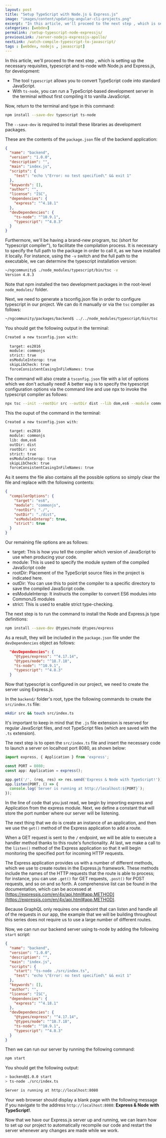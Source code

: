 ```yaml
---
layout: post
title: "Setup TypeScript with Node.js & Express.js"
image: "images/content/updating-angular-cli-projects.png"
excerpt: "In this article, we'll proceed to the next step , which is setting up the necessary requisites, typescript and ts-node with Node.js and Express.js, for development" 
categories: [webdev]
permalink: /setup-typescript-node-expressjs/
previousLink: /server-nodejs-expressjs-apollo/
nextLink: /watch-compile-typescript-to-javascript/
tags : [webdev, nodejs , javascript] 
---
```


In this article, we'll proceed to the next step , which is setting up the necessary requisites, typescript and ts-node with Node.js and Express.js, for development:

- The tool `typescript` allows you to convert TypeScript code into standard JavaScript.
- With `ts-node`, you can run a TypeScript-based development server in the terminal without first compiling it to vanilla JavaScript.

Now, return to the terminal and type in this command:

```bash
npm install --save-dev typescript ts-node 
```

The `--save-dev` is required to install these libraries as development packages. 

These are the contents of the `package.json` file of the backend application:

```json
{
  "name": "backend",
  "version": "1.0.0",
  "description": "",
  "main": "index.js",
  "scripts": {
    "test": "echo \"Error: no test specified\" && exit 1"
  },
  "keywords": [],
  "author": "",
  "license": "ISC",
  "dependencies": {
    "express": "^4.18.1"
  },
  "devDependencies": {
    "ts-node": "^10.9.1",
    "typescript": "^4.8.3"
  }
}
```

Furthermore, we'll be having a brand-new program, tsc (short for "typescript compiler"), to facilitate the compilation process. It is necessary to specify the full path to the package in order to call it, as we have installed it locally. For instance, using the `-v` switch and the full path to the executable, we can determine the typescript installation version:

```bash
~/ngcommunity$ ./node_modules/typescript/bin/tsc -v 
Version 4.8.3
```

Note that npm installed the two development packages in the root-level `node_modules/` folder.

Next, we need to generate a tsconfig.json file in order to configure typescript in our project. We can do it manually or via the `tsc` compiler as follows:

```bash
~/ngcommunity/packages/backend$ ../../node_modules/typescript/bin/tsc --init 
```

You should get the following output in the terminal:

```bash
Created a new tsconfig.json with:                                               
                                                                             TS 
  target: es2016
  module: commonjs
  strict: true
  esModuleInterop: true
  skipLibCheck: true
  forceConsistentCasingInFileNames: true
```

The command will also create a `tsconfig.json` file with a lot of options which we don't actually need! A better way is to specify the typescript configuration options via the command line and use npx to invoke the typescript compiler as follows:

```bash
npx tsc --init --rootDir src --outDir dist --lib dom,es6 --module commonjs -removeComments
```

This the ouput of the command in the terminal:

```bash
Created a new tsconfig.json with:                                               
                                                                             TS 
  target: es2016
  module: commonjs
  lib: dom,es6
  outDir: dist
  rootDir: src
  strict: true
  esModuleInterop: true
  skipLibCheck: true
  forceConsistentCasingInFileNames: true
```

As it seems the file also contains all the possible options so simply clear the file and replace with the following contents:

```json
{ 
  "compilerOptions": { 
    "target": "es6", 
    "module": "commonjs", 
    "rootDir": "./", 
    "outDir": "./dist", 
    "esModuleInterop": true, 
    "strict": true 
  } 
} 
```

Our remaining file options are as follows:

- target: This is how you tell the compiler which version of JavaScript to use when producing your code. 
- module: This is used to specify the module system of the compiled JavaScript code 
- rootDir: Placement of the TypeScript source files in the project is indicated here.
- outDir: You can use this to point the compiler to a specific directory to save the compiled JavaScript code.
- esModuleInterop: It instructs the compiler to convert ES6 modules into CommonJS modules 
- strict: This is used to enable strict type-checking.

The next step is to run the command to install the Node and Express.js type definitions:

```bash
npm install --save-dev @types/node @types/express
```

As a result, they will be included in the `package.json` file under the `devDependencies` object as follows:

```json
  "devDependencies": {
    "@types/express": "^4.17.14",
    "@types/node": "^18.7.18",
    "ts-node": "^10.9.1",
    "typescript": "^4.8.3"
  }
```

Now that typescript is configured in our project, we need to create the server using Express.js.

In the `backend/` folder's root, type the following commands to create the `src/index.ts` file:

```bash
mkdir src && touch src/index.ts 
```

It's important to keep in mind that the `.js` file extension is reserved for regular JavaScript files, and not TypeScript files (which are saved with the `.ts` extension).

The next step is to open the `src/index.ts` file and insert the necessary code to launch a server on localhost port 8080, as shown below:

```ts
import express, { Application } from 'express'; 

const PORT = 8080; 
const app: Application = express(); 

app.get('/', (req, res) => res.send('Express & Node with TypeScript!'));  
app.listen(PORT, () => {
  console.log(`Server is running at http://localhost:${PORT}`); 
}); 
```

In the line of code that you just read, we begin by importing express and Application from the express module. Next, we define a constant that will store the port number where our server will be listening.

The next thing that we do is create an instance of an application, and then we use the `get()` method of the Express application to add a route. 

When a GET request is sent to the `/` endpoint, we will be able to execute a handler method thanks to this route's functionality. At last, we make a call to the `listen()` method of the Express application so that it will begin monitoring the specified port for incoming HTTP requests.

The Express application provides us with a number of different methods, which we use to create routes in the Express.js framework. These methods include the names of the HTTP requests that the route is able to process; for instance, you can use `.get()` for GET requests, `.post()` for POST requests, and so on and so forth. A comprehensive list can be found in the documentation, which can be accessed at [https://expressjs.com/en/4x/api.html#app.METHOD](https://expressjs.com/en/4x/api.html#app.METHOD).

Because GraphQL only requires one endpoint that can listen and handle all of the requests in our app, the example that we will be building throughout this series does not require us to use a large number of different routes.

Now, we can run our backend server using ts-node by adding the following `start` script:

```json
{
  "name": "backend",
  "version": "1.0.0",
  "description": "",
  "main": "index.js",
  "scripts": {
    "start": "ts-node ./src/index.ts", 
    "test": "echo \"Error: no test specified\" && exit 1"
  },
  "keywords": [],
  "author": "",
  "license": "ISC",
  "dependencies": {
    "express": "^4.18.1"
  },
  "devDependencies": {
    "@types/express": "^4.17.14",
    "@types/node": "^18.7.18",
    "ts-node": "^10.9.1",
    "typescript": "^4.8.3"
  }
}
```

Then we can run our server by running the following command:

```bash
npm start
```

You should get the following output:

```bash
> backend@1.0.0 start
> ts-node ./src/index.ts

Server is running at http://localhost:8080
```

Your web browser should display a blank page with the following message if you navigate to the address `http://localhost:8080`: **Express & Node with TypeScript!**.

Now that we have our Express.js server up and running, we can learn how to set up our project to automatically recompile our code and restart the server whenever any changes are made while we work.